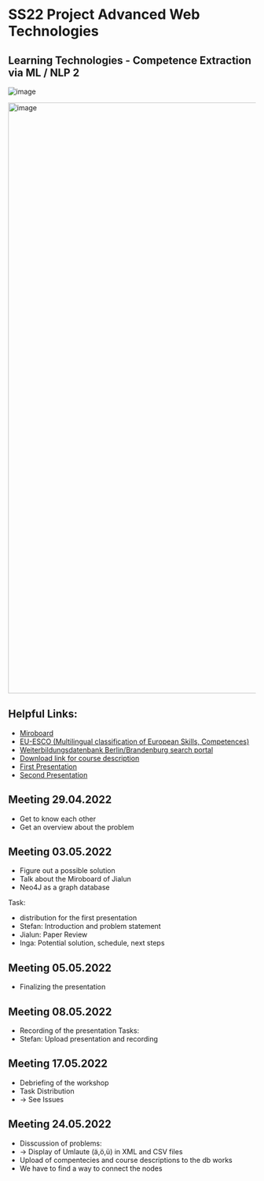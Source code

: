 # SS22 Project Advanced Web Technologies 
## Learning Technologies - Competence Extraction via ML / NLP 2

![image](https://user-images.githubusercontent.com/24925361/174857275-ba3f57b5-612e-47ac-9986-a11b2d5dcf12.png)

<img width="1200" alt="image" src="https://user-images.githubusercontent.com/24925361/174611489-74393c0b-8e83-450a-99b6-f3e9d20bf14f.png">


## Helpful Links:
* [Miroboard](https://miro.com/app/board/uXjVO4rE3z4=/)
* [EU-ESCO (Multilingual classification of European Skills, Competences)](https://esco.ec.europa.eu/en)
* [Weiterbildungsdatenbank Berlin/Brandenburg search portal](https://www.wdb-suchportal.de/de)
* [Download link for course description](https://webspace.fokus.fraunhofer.de/index.php/s/4g7isDScGgJFmyK)
* [First Presentation](https://docs.google.com/presentation/d/1Khsn_8M1RbjfMqUFCwPy9wX0nEmaIjShYJDiTsIkKAM/edit#slide=id.g122c239953c_2_10)
* [Second Presentation](https://docs.google.com/presentation/d/1qBtznjY1o8PyaYzvs-UPRpJHfz8Td3pSIfjiIBseZYs/edit#slide=id.g122c239953c_2_16)

## Meeting 29.04.2022
* Get to know each other
* Get an overview about the problem

## Meeting 03.05.2022
* Figure out a possible solution
* Talk about the Miroboard of Jialun
* Neo4J as a graph database

Task: 
* distribution for the first presentation
* Stefan: Introduction and problem statement
* Jialun: Paper Review
* Inga: Potential solution, schedule, next steps

## Meeting 05.05.2022
* Finalizing the presentation

## Meeting 08.05.2022
* Recording of the presentation
Tasks:
* Stefan: Upload presentation and recording

## Meeting 17.05.2022
* Debriefing of the workshop
* Task Distribution
*   -> See Issues

## Meeting 24.05.2022
* Disscussion of problems:
*  -> Display of Umlaute (ä,ö,ü) in XML and CSV files
* Upload of compentecies and course descriptions to the db works
* We have to find a way to connect the nodes
